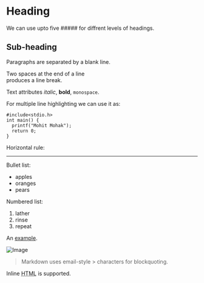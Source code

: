 Heading
=======

We can use upto five ##### for diffrent levels of headings.  

## Sub-heading

Paragraphs are separated
by a blank line.

Two spaces at the end of a line  
produces a line break.

Text attributes _italic_, 
**bold**, `monospace`.  

For multiple  line highlighting we can use it as:  

```
#include<stdio.h>
int main() {
  printf("Mohit Mohak");
  return 0;
}
```

Horizontal rule:

---

Bullet list:

  * apples
  * oranges
  * pears

Numbered list:

  1. lather
  2. rinse
  3. repeat

An [example](http://example.com).

![Image](Icon-pictures.png "icon")

> Markdown uses email-style > characters for blockquoting.

Inline <abbr title="Hypertext Markup Language">HTML</abbr> is supported.
